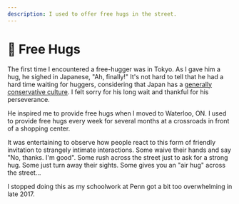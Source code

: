 ```yaml
---
description: I used to offer free hugs in the street.
---
```


# 🤗 Free Hugs

The first time I encountered a free-hugger was in Tokyo. As I gave him a hug, he sighed in Japanese, "Ah, finally!" It's not hard to tell that he had a hard time waiting for huggers, considering that Japan has a [generally conservative culture](https://www.carterjmrn.com/market-research-blog/young-and-careful-japans-strangely-conservative-youth.php). I felt sorry for his long wait and thankful for his perseverance.

He inspired me to provide free hugs when I moved to Waterloo, ON. I used to provide free hugs every week for several months at a crossroads in front of a shopping center.

It was entertaining to observe how people react to this form of friendly invitation to strangely intimate interactions. Some waive their hands and say "No, thanks. I'm good". Some rush across the street just to ask for a strong hug. Some just turn away their sights. Some gives you an "air hug" across the street...

I stopped doing this as my schoolwork at Penn got a bit too overwhelming in late 2017.



